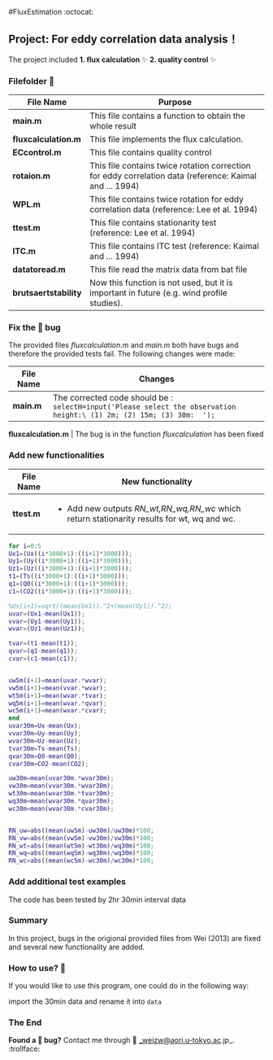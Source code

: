 #FluxEstimation :octocat:
## Project: For eddy correlation data analysis！
The project included **1. flux calculation** :sparkles:
                     **2. quality control** :sparkles:
 



### Filefolder :file_folder:

File Name | Purpose
---------- | -----------
**main.m** | This file contains a function to obtain the whole result
**fluxcalculation.m** | This file implements the flux calculation.
**ECcontrol.m** | This file contains quality control
**rotaion.m** | This file contains twice rotation correction for eddy correlation data (reference: Kaimal and ... 1994)
**WPL.m** | This file contains twice rotation for eddy correlation data (reference: Lee et al. 1994)
**ttest.m** | This file contains stationarity test (reference: Lee et al. 1994)
**ITC.m** | This file contains ITC test (reference: Kaimal and ... 1994)
**datatoread.m** | This file read the matrix data from bat file
**brutsaertstability**| Now this function is not used, but it is important in future (e.g. wind profile studies).


### Fix the :bug: bug

The provided files *fluxcalculation.m* and *main.m* both have bugs and therefore the provided tests fail. The following changes were made:

File Name | Changes
---------- | -----------
**main.m** |  The corrected code should be : `selectH=input('Please select the observation height:\ (1) 2m; (2) 15m; (3) 30m:  ');`

**fluxcalculation.m** | The bug is in the function *fluxcalculation* has been fixed

### Add new functionalities

File Name | New functionality
---------- | -----------
**ttest.m** | <ul><li>Add new outputs *RN_wt,RN_wq,RN_wc* which return stationarity results for wt, wq and wc.
```matlab
for i=0:5
Ux1=(Ux((i*3000+1):((i+1)*3000)));
Uy1=(Uy((i*3000+1):((i+1)*3000)));
Uz1=(Uz((i*3000+1):((i+1)*3000)));
t1=(Ts((i*3000+1):((i+1)*3000)));
q1=(Q0((i*3000+1):((i+1)*3000)));
c1=(CO2((i*3000+1):((i+1)*3000)));

%Us(i+1)=sqrt((mean(Ux1)).^2+(mean(Uy1)).^2);
uvar=(Ux1-mean(Ux1));
vvar=(Uy1-mean(Uy1));
wvar=(Uz1-mean(Uz1));

tvar=(t1-mean(t1));
qvar=(q1-mean(q1));
cvar=(c1-mean(c1));


uw5m(i+1)=mean(uvar.*wvar);
vw5m(i+1)=mean(vvar.*wvar);
wt5m(i+1)=mean(wvar.*tvar);
wq5m(i+1)=mean(wvar.*qvar);
wc5m(i+1)=mean(wvar.*cvar);
end
uvar30m=Ux-mean(Ux);
vvar30m=Uy-mean(Uy);
wvar30m=Uz-mean(Uz);
tvar30m=Ts-mean(Ts);
qvar30m=Q0-mean(Q0);
cvar30m=CO2-mean(CO2);

uw30m=mean(uvar30m.*wvar30m);
vw30m=mean(vvar30m.*wvar30m);
wt30m=mean(wvar30m.*tvar30m);
wq30m=mean(wvar30m.*qvar30m);
wc30m=mean(wvar30m.*cvar30m);


RN_uw=abs((mean(uw5m)-uw30m)/uw30m)*100;
RN_vw=abs((mean(vw5m)-vw30m)/vw30m)*100;
RN_wt=abs((mean(wt5m)-wt30m)/wq30m)*100;
RN_wq=abs((mean(wq5m)-wq30m)/wq30m)*100;
RN_wc=abs((mean(wc5m)-wc30m)/wc30m)*100;
```




### Add additional test examples
The code has been tested by 2hr 30min interval data

### Summary
In this project, bugs in the origional provided files from Wei (2013) are fixed and several new functionality are added. 

### How to use? :eyes:
If you would like to use this program, one could do in the following way:

import the 30min data and rename it into `data`
### The End

**Found a :bug: bug?** Contact me through :e-mail: _weizw@aori.u-tokyo.ac.jp_. :trollface:
